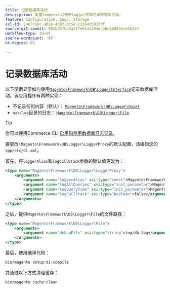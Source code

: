 ```yaml
---
title: 记录数据库活动
description: 配置Commerce以使用Logger界面记录数据库活动。
feature: Configuration, Logs, Storage
exl-id: 2487c5ec-a01e-4d87-bc5e-c33643b032df
source-git-commit: 991bd5fb34a2ffe61aa194ec46e2b04b4ce5b3e7
workflow-type: tm+mt
source-wordcount: '87'
ht-degree: 0%

---
```


# 记录数据库活动

以下示例显示如何使用[`Magento\Framework\DB\LoggerInterface`][interface]记录数据库活动，该应用程序有两种实现：

- 不记录任何内容（默认）： [`Magento\Framework\DB\Logger\Quiet`][quiet]
- `var/log`目录的日志： [`Magento\Framework\DB\Logger\File`][file]

>[!TIP]
>
>您可以使用Commerce CLI [启用和禁用数据库日志记录](../cli/enable-logging.md#database-logging)。

要更改`\Magento\Framework\DB\Logger\LoggerProxy`的默认配置，请编辑您的`app/etc/di.xml`。

首先，将`loggerAlias`和`logCallStack`参数的默认值更改为：

```xml
<type name="Magento\Framework\DB\Logger\LoggerProxy">
    <arguments>
        <argument name="loggerAlias" xsi:type="const">Magento\Framework\DB\Logger\LoggerProxy::LOGGER_ALIAS_FILE</argument>
        <argument name="logAllQueries" xsi:type="init_parameter">Magento\Framework\Config\ConfigOptionsListConstants::CONFIG_PATH_DB_LOGGER_LOG_EVERYTHING</argument>
        <argument name="logQueryTime" xsi:type="init_parameter">Magento\Framework\Config\ConfigOptionsListConstants::CONFIG_PATH_DB_LOGGER_QUERY_TIME_THRESHOLD</argument>
        <argument name="logCallStack" xsi:type="boolean">false</argument>
    </arguments>
</type>
```

之后，提供`Magento\Framework\DB\Logger\File`的文件路径：

```xml
<type name="Magento\Framework\DB\Logger\File">
    <arguments>
        <argument name="debugFile" xsi:type="string">log/db.log</argument>
    </arguments>
</type>
```

最后，使用编译代码：

```bash
bin/magento setup:di:compile
```

并通过以下方式清理缓存：

```bash
bin/magento cache:clean
```

<!-- link definitions -->

[file]: https://github.com/magento/magento2/blob/2.4/lib/internal/Magento/Framework/DB/Logger/File.php
[interface]: https://github.com/magento/magento2/blob/2.4/lib/internal/Magento/Framework/DB/LoggerInterface.php
[quiet]: https://github.com/magento/magento2/blob/2.4/lib/internal/Magento/Framework/DB/Logger/Quiet.php
